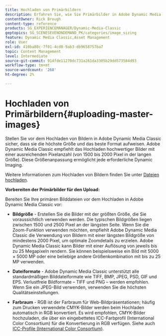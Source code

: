 ```yaml
---
title: Hochladen von Primärbildern
description: Erfahren Sie, wie Sie Primärbilder in Adobe Dynamic Media Classic hochladen.
contentOwner: Rick Brough
content-type: reference
products: SG_EXPERIENCEMANAGER/Dynamic-Media-Classic
geptopics: SG_SCENESEVENONDEMAND_PK/categories/image_sizing
feature: Dynamic Media Classic,Asset Management
role: User
exl-id: 410ba80c-7f01-4cd0-9ab3-db9658757ba7
topic: Content Management
level: Intermediate
source-git-commit: 914fde11270dc731a261da3305b29dd573584d93
workflow-type: tm+mt
source-wordcount: '268'
ht-degree: 2%

---
```


# Hochladen von Primärbildern{#uploading-master-images}

Stellen Sie vor dem Hochladen von Bildern in Adobe Dynamic Media Classic sicher, dass sie die höchste Größe und das beste Format aufweisen. Adobe Dynamic Media Classic empfiehlt das Hochladen hochwertiger Bilder mit einer ausreichenden Pixelanzahl (von 1500 bis 2000 Pixel in der langen Größe). Diese Größenanpassung ermöglicht jede erforderliche Dynamic Imaging.

Weitere Informationen zum Hochladen von Bildern finden Sie unter [Dateien hochladen](uploading-files.md#uploading_files).

**Vorbereiten der Primärbilder für den Upload:**

Bereiten Sie Ihre primären Bilddateien vor dem Hochladen in Adobe Dynamic Media Classic vor:

* **Bildgröße** - Erstellen Sie die Bilder mit der größten Größe, die Sie voraussichtlich verwenden werden. Die typischen Bildgrößen liegen zwischen 1500 und 2500 Pixel an der längsten Seite. Wenn Sie die Zoom-Funktion verwenden möchten, empfiehlt Adobe Dynamic Media Classic die Verwendung von Bildern mit einer längsten Bildgröße von mindestens 2000 Pixel, um optimale Zoomdetails zu erzielen. Adobe Dynamic Media Classic kann Bilder mit einer Auflösung von jeweils bis zu 25 Megapixeln rendern. Sie können beispielsweise ein Bild mit 5000 × 5000 MP oder eine beliebige andere Größenkombination mit bis zu 25 MP verwenden.

* **Dateiformate** - Adobe Dynamic Media Classic unterstützt alle standardmäßigen Bilddateiformate wie TIFF, BMP, JPEG, PSD, GIF und EPS. Verlustfreie Bildformate – TIFF und PNG – werden empfohlen. Wenn Sie ein JPEG-Bild verwenden, verwenden Sie die höchsten Qualitätseinstellungen.

* **Farbraum** - RGB ist der Farbraum für Web-Bildpräsentationen; häufig zum Drucken verwendete CMYK-Bilder werden beim Hochladen automatisch in RGB konvertiert. Es wird empfohlen, CMYK-Bilder hochzuladen, die über ein eingebettetes ICC-Farbprofil (International Color Consortium) für die Konvertierung in RGB verfügen. Siehe auch [ICC-Profile (International Color Consortium)](/help/using/icc-profiles.md).
